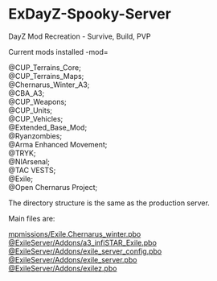 # ExDayZ-Spooky-Server

DayZ Mod Recreation - Survive, Build, PVP

Current mods installed -mod=

@CUP_Terrains_Core;  
@CUP_Terrains_Maps;  
@Chernarus_Winter_A3;  
@CBA_A3;  
@CUP_Weapons;  
@CUP_Units;  
@CUP_Vehicles;  
@Extended_Base_Mod;  
@Ryanzombies;  
@Arma Enhanced Movement;  
@TRYK;  
@NIArsenal;  
@TAC VESTS;  
@Exile;  
@Open Chernarus Project;  

The directory structure is the same as the production server.

Main files are:

[mpmissions/Exile.Chernarus_winter.pbo](https://github.com/TalksTooMuch/Spooky-Server/tree/master/mpmissions/Exile.Chernarus_winter)  
[@ExileServer/Addons/a3_infiSTAR_Exile.pbo](https://github.com/TalksTooMuch/Spooky-Server/tree/master/%40ExileServer/Addons/a3_infiSTAR_Exile)  
[@ExileServer/Addons/exile_server_config.pbo](https://github.com/TalksTooMuch/Spooky-Server/tree/master/%40ExileServer/Addons/exile_server_config)  
[@ExileServer/Addons/exile_server.pbo](https://github.com/TalksTooMuch/Spooky-Server/tree/master/%40ExileServer/Addons/exile_server)  
[@ExileServer/Addons/exilez.pbo](https://github.com/TalksTooMuch/Spooky-Server/tree/master/%40ExileServer/Addons/exilez)  
